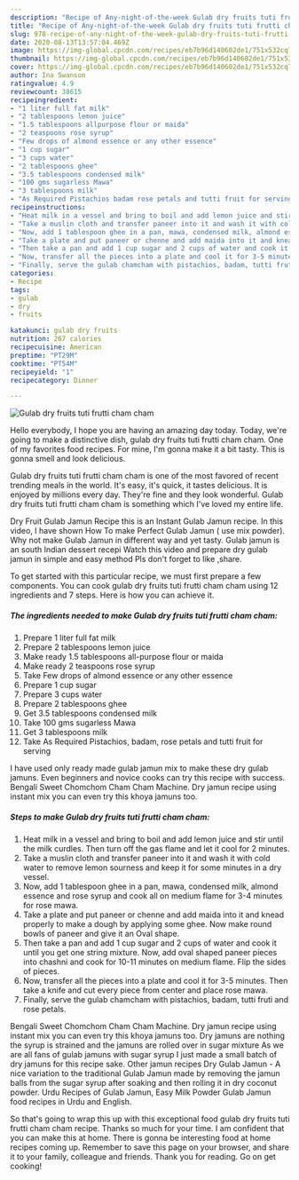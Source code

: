 ```yaml
---
description: "Recipe of Any-night-of-the-week Gulab dry fruits tuti frutti cham cham"
title: "Recipe of Any-night-of-the-week Gulab dry fruits tuti frutti cham cham"
slug: 978-recipe-of-any-night-of-the-week-gulab-dry-fruits-tuti-frutti-cham-cham
date: 2020-08-13T13:57:04.469Z
image: https://img-global.cpcdn.com/recipes/eb7b96d140602de1/751x532cq70/gulab-dry-fruits-tuti-frutti-cham-cham-recipe-main-photo.jpg
thumbnail: https://img-global.cpcdn.com/recipes/eb7b96d140602de1/751x532cq70/gulab-dry-fruits-tuti-frutti-cham-cham-recipe-main-photo.jpg
cover: https://img-global.cpcdn.com/recipes/eb7b96d140602de1/751x532cq70/gulab-dry-fruits-tuti-frutti-cham-cham-recipe-main-photo.jpg
author: Ina Swanson
ratingvalue: 4.9
reviewcount: 38615
recipeingredient:
- "1 liter full fat milk"
- "2 tablespoons lemon juice"
- "1.5 tablespoons allpurpose flour or maida"
- "2 teaspoons rose syrup"
- "Few drops of almond essence or any other essence"
- "1 cup sugar"
- "3 cups water"
- "2 tablespoons ghee"
- "3.5 tablespoons condensed milk"
- "100 gms sugarless Mawa"
- "3 tablespoons milk"
- "As Required Pistachios badam rose petals and tutti fruit for serving"
recipeinstructions:
- "Heat milk in a vessel and bring to boil and add lemon juice and stir until the milk curdles. Then turn off the gas flame and let it cool for 2 minutes."
- "Take a muslin cloth and transfer paneer into it and wash it with cold water to remove lemon sourness and keep it for some minutes in a dry vessel."
- "Now, add 1 tablespoon ghee in a pan, mawa, condensed milk, almond essence and rose syrup and cook all on medium flame for 3-4 minutes for rose mawa."
- "Take a plate and put paneer or chenne and add maida into it and knead properly to make a dough by applying some ghee. Now make round bowls of paneer and give it an Oval shape."
- "Then take a pan and add 1 cup sugar and 2 cups of water and cook it until you get one string mixture. Now, add oval shaped paneer pieces into chashni and cook for 10-11 minutes on medium flame. Flip the sides of pieces."
- "Now, transfer all the pieces into a plate and cool it for 3-5 minutes. Then take a knife and cut every piece from center and place rose mawa."
- "Finally, serve the gulab chamcham with pistachios, badam, tutti fruti and rose petals."
categories:
- Recipe
tags:
- gulab
- dry
- fruits

katakunci: gulab dry fruits 
nutrition: 267 calories
recipecuisine: American
preptime: "PT29M"
cooktime: "PT54M"
recipeyield: "1"
recipecategory: Dinner

---
```



![Gulab dry fruits tuti frutti cham cham](https://img-global.cpcdn.com/recipes/eb7b96d140602de1/751x532cq70/gulab-dry-fruits-tuti-frutti-cham-cham-recipe-main-photo.jpg)

Hello everybody, I hope you are having an amazing day today. Today, we're going to make a distinctive dish, gulab dry fruits tuti frutti cham cham. One of my favorites food recipes. For mine, I'm gonna make it a bit tasty. This is gonna smell and look delicious.

Gulab dry fruits tuti frutti cham cham is one of the most favored of recent trending meals in the world. It's easy, it's quick, it tastes delicious. It is enjoyed by millions every day. They're fine and they look wonderful. Gulab dry fruits tuti frutti cham cham is something which I've loved my entire life.

Dry Fruit Gulab Jamun Recipe this is an Instant Gulab Jamun recipe. In this video, I have shown How To make Perfect Gulab Jamun ( use mix powder). Why not make Gulab Jamun in different way and yet tasty. Gulab jamun is an south Indian dessert recepi Watch this video and prepare dry gulab jamun in simple and easy method Pls don&#39;t forget to like ,share.


To get started with this particular recipe, we must first prepare a few components. You can cook gulab dry fruits tuti frutti cham cham using 12 ingredients and 7 steps. Here is how you can achieve it.

<!--inarticleads1-->

##### The ingredients needed to make Gulab dry fruits tuti frutti cham cham:

1. Prepare 1 liter full fat milk
1. Prepare 2 tablespoons lemon juice
1. Make ready 1.5 tablespoons all-purpose flour or maida
1. Make ready 2 teaspoons rose syrup
1. Take Few drops of almond essence or any other essence
1. Prepare 1 cup sugar
1. Prepare 3 cups water
1. Prepare 2 tablespoons ghee
1. Get 3.5 tablespoons condensed milk
1. Take 100 gms sugarless Mawa
1. Get 3 tablespoons milk
1. Take As Required Pistachios, badam, rose petals and tutti fruit for serving


I have used only ready made gulab jamun mix to make these dry gulab jamuns. Even beginners and novice cooks can try this recipe with success. Bengali Sweet Chomchom Cham Cham Machine. Dry jamun recipe using instant mix you can even try this khoya jamuns too. 

<!--inarticleads2-->

##### Steps to make Gulab dry fruits tuti frutti cham cham:

1. Heat milk in a vessel and bring to boil and add lemon juice and stir until the milk curdles. Then turn off the gas flame and let it cool for 2 minutes.
1. Take a muslin cloth and transfer paneer into it and wash it with cold water to remove lemon sourness and keep it for some minutes in a dry vessel.
1. Now, add 1 tablespoon ghee in a pan, mawa, condensed milk, almond essence and rose syrup and cook all on medium flame for 3-4 minutes for rose mawa.
1. Take a plate and put paneer or chenne and add maida into it and knead properly to make a dough by applying some ghee. Now make round bowls of paneer and give it an Oval shape.
1. Then take a pan and add 1 cup sugar and 2 cups of water and cook it until you get one string mixture. Now, add oval shaped paneer pieces into chashni and cook for 10-11 minutes on medium flame. Flip the sides of pieces.
1. Now, transfer all the pieces into a plate and cool it for 3-5 minutes. Then take a knife and cut every piece from center and place rose mawa.
1. Finally, serve the gulab chamcham with pistachios, badam, tutti fruti and rose petals.


Bengali Sweet Chomchom Cham Cham Machine. Dry jamun recipe using instant mix you can even try this khoya jamuns too. Dry jamuns are nothing the syrup is strained and the jamuns are rolled over in sugar mixture As we are all fans of gulab jamuns with sugar syrup I just made a small batch of dry jamuns for this recipe sake. Other jamun recipes Dry Gulab Jamun - A nice variation to the traditional Gulab Jamun made by removing the jamun balls from the sugar syrup after soaking and then rolling it in dry coconut powder. Urdu Recipes of Gulab Jamun, Easy Milk Powder Gulab Jamun food recipes in Urdu and English. 

So that's going to wrap this up with this exceptional food gulab dry fruits tuti frutti cham cham recipe. Thanks so much for your time. I am confident that you can make this at home. There is gonna be interesting food at home recipes coming up. Remember to save this page on your browser, and share it to your family, colleague and friends. Thank you for reading. Go on get cooking!
